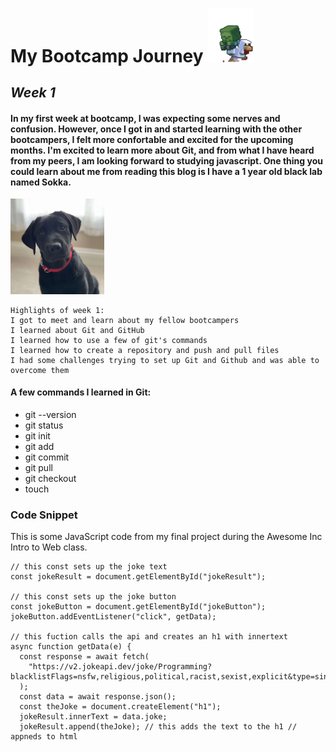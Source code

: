 # **My Bootcamp Journey** <img src="img/minecraft.gif" alt="minecraft zombie riding a chicken gif" width="75">
## ***Week 1*** 

#### In my first week at bootcamp, I was expecting some nerves and confusion. However, once I got in and started learning with the other bootcampers, I felt more confortable and excited for the upcoming months. I'm excited to learn more about Git, and from what I have heard from my peers, I am looking forward to studying javascript. One thing you could learn about me from reading this blog is I have a 1 year old black lab named Sokka. 
<img src="img/Screenshot_20230824_193804_Gallery.jpg" alt="picture of my dog sokka" width="150">

```
Highlights of week 1:
I got to meet and learn about my fellow bootcampers
I learned about Git and GitHub
I learned how to use a few of git's commands
I learned how to create a repository and push and pull files
I had some challenges trying to set up Git and Github and was able to overcome them
```

#### A few commands I learned in Git:
 - git --version
 - git status
 - git init
 - git add
 - git commit
 - git pull
 - git checkout
 - touch

### Code Snippet
This is some JavaScript code from my final project during the Awesome Inc Intro to Web class.
```
// this const sets up the joke text
const jokeResult = document.getElementById("jokeResult");

// this const sets up the joke button
const jokeButton = document.getElementById("jokeButton");
jokeButton.addEventListener("click", getData);

// this fuction calls the api and creates an h1 with innertext
async function getData(e) {
  const response = await fetch(
    "https://v2.jokeapi.dev/joke/Programming?blacklistFlags=nsfw,religious,political,racist,sexist,explicit&type=single"
  );
  const data = await response.json();
  const theJoke = document.createElement("h1");
  jokeResult.innerText = data.joke;
  jokeResult.append(theJoke); // this adds the text to the h1 // appneds to html
  ```

